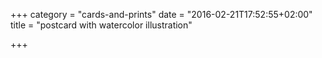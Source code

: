 +++
category = "cards-and-prints"
date = "2016-02-21T17:52:55+02:00"
title = "postcard with watercolor illustration"

+++

